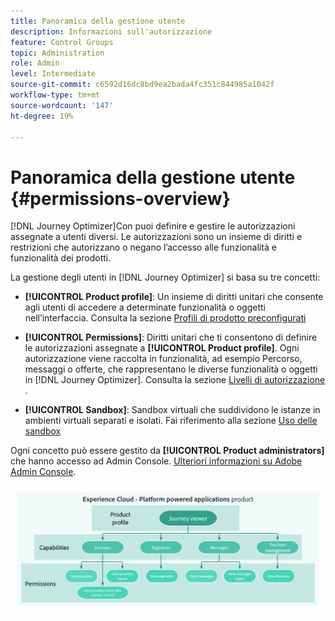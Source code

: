 ```yaml
---
title: Panoramica della gestione utente
description: Informazioni sull'autorizzazione
feature: Control Groups
topic: Administration
role: Admin
level: Intermediate
source-git-commit: c6592d16dc8bd9ea2bada4fc351c844985a1042f
workflow-type: tm+mt
source-wordcount: '147'
ht-degree: 19%

---
```


# Panoramica della gestione utente {#permissions-overview}

[!DNL Journey Optimizer]Con puoi definire e gestire le autorizzazioni assegnate a utenti diversi. Le autorizzazioni sono un insieme di diritti e restrizioni che autorizzano o negano l’accesso alle funzionalità e funzionalità dei prodotti.

La gestione degli utenti in [!DNL Journey Optimizer] si basa su tre concetti:

* **[!UICONTROL Product profile]**: Un insieme di diritti unitari che consente agli utenti di accedere a determinate funzionalità o oggetti nell’interfaccia. Consulta la sezione [Profili di prodotto preconfigurati](ootb-product-profiles.md)

* **[!UICONTROL Permissions]**: Diritti unitari che ti consentono di definire le autorizzazioni assegnate a  **[!UICONTROL Product profile]**. Ogni autorizzazione viene raccolta in funzionalità, ad esempio Percorso, messaggi o offerte, che rappresentano le diverse funzionalità o oggetti in [!DNL Journey Optimizer]. Consulta la sezione [Livelli di autorizzazione](high-low-permissions.md) .

* **[!UICONTROL Sandbox]**: Sandbox virtuali che suddividono le istanze in ambienti virtuali separati e isolati. Fai riferimento alla sezione [Uso delle sandbox](sandboxes.md)

Ogni concetto può essere gestito da **[!UICONTROL Product administrators]** che hanno accesso ad Admin Console. [Ulteriori informazioni su Adobe Admin Console](https://helpx.adobe.com/it/enterprise/managing/user-guide.html).

![](../assets/do-not-localize/permissions_2.png)
